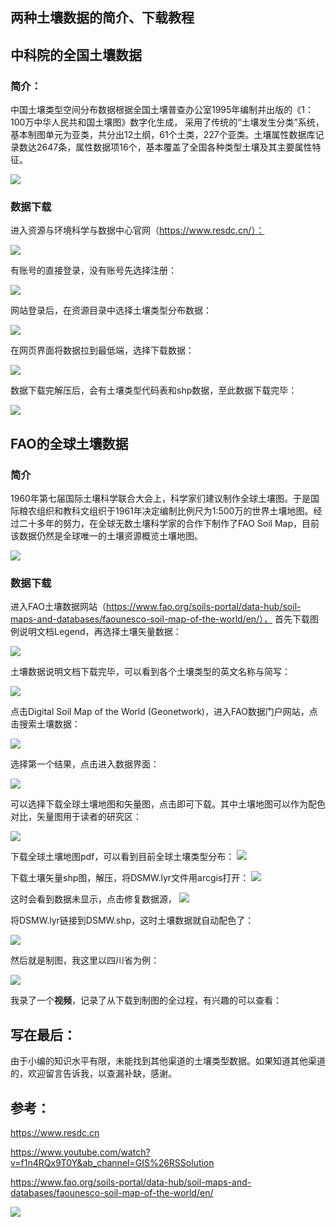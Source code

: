 

## 两种土壤数据的简介、下载教程

## 中科院的全国土壤数据

### 简介：

中国土壤类型空间分布数据根据全国土壤普查办公室1995年编制并出版的《1：100万中华人民共和国土壤图》数字化生成， 采用了传统的“土壤发生分类”系统，基本制图单元为亚类，共分出12土纲，61个土类，227个亚类。土壤属性数据库记录数达2647条，属性数据项16个，基本覆盖了全国各种类型土壤及其主要属性特征。

![](https://gitee.com/kitmyfaceplease/image_upload/raw/master/image/20211222222219.png)

### **数据下载**

进入资源与环境科学与数据中心官网（https://www.resdc.cn/）：

![](https://gitee.com/kitmyfaceplease/image_upload/raw/master/image/20211222221821.png)

有账号的直接登录，没有账号先选择注册：

![](https://gitee.com/kitmyfaceplease/image_upload/raw/master/image/20211222221913.png)

网站登录后，在资源目录中选择土壤类型分布数据：

![](https://gitee.com/kitmyfaceplease/image_upload/raw/master/image/20211222222002.png)

在网页界面将数据拉到最低端，选择下载数据：

![](https://gitee.com/kitmyfaceplease/image_upload/raw/master/image/20211222222313.png)

数据下载完解压后，会有土壤类型代码表和shp数据，至此数据下载完毕：

![](https://gitee.com/kitmyfaceplease/image_upload/raw/master/image/20211222222418.png)

## FAO的全球土壤数据

### 简介

1960年第七届国际土壤科学联合大会上，科学家们建议制作全球土壤图。于是国际粮农组织和教科文组织于1961年决定编制比例尺为1:500万的世界土壤地图。经过二十多年的努力，在全球无数土壤科学家的合作下制作了FAO Soil Map，目前该数据仍然是全球唯一的土壤资源概览土壤地图。

![](https://gitee.com/kitmyfaceplease/image_upload/raw/master/image/20211222221627.png)

### 数据下载

进入FAO土壤数据网站（https://www.fao.org/soils-portal/data-hub/soil-maps-and-databases/faounesco-soil-map-of-the-world/en/），
首先下载图例说明文档Legend，再选择土壤矢量数据：

![](https://gitee.com/kitmyfaceplease/image_upload/raw/master/image/20211222210519.png)

土壤数据说明文档下载完毕，可以看到各个土壤类型的英文名称与简写：

![](https://gitee.com/kitmyfaceplease/image_upload/raw/master/image/20211222212502.png)

点击Digital Soil Map of the World (Geonetwork)，进入FAO数据门户网站，点击搜索土壤数据：

![](https://gitee.com/kitmyfaceplease/image_upload/raw/master/image/20211222214551.png)

选择第一个结果，点击进入数据界面：

![](https://gitee.com/kitmyfaceplease/image_upload/raw/master/image/20211222214859.png)

可以选择下载全球土壤地图和矢量图，点击即可下载。其中土壤地图可以作为配色对比，矢量图用于读者的研究区：

![](https://gitee.com/kitmyfaceplease/image_upload/raw/master/image/20211222215030.png)

下载全球土壤地图pdf，可以看到目前全球土壤类型分布：
![](https://gitee.com/kitmyfaceplease/image_upload/raw/master/image/20211222215328.png)

下载土壤矢量shp图，解压，将DSMW.lyr文件用arcgis打开：
![](https://gitee.com/kitmyfaceplease/image_upload/raw/master/image/20211222215826.png)

这时会看到数据未显示，点击修复数据源，
![](https://gitee.com/kitmyfaceplease/image_upload/raw/master/image/20211222220043.png)

将DSMW.lyr链接到DSMW.shp，这时土壤数据就自动配色了：

![](https://gitee.com/kitmyfaceplease/image_upload/raw/master/image/20211222215718.png)

然后就是制图，我这里以四川省为例：

![](https://gitee.com/kitmyfaceplease/image_upload/raw/master/image/20211222220307.png)

我录了一个**视频**，记录了从下载到制图的全过程，有兴趣的可以查看：

## 写在最后：

由于小编的知识水平有限，未能找到其他渠道的土壤类型数据。如果知道其他渠道的，欢迎留言告诉我，以查漏补缺，感谢。

## 参考：

https://www.resdc.cn

https://www.youtube.com/watch?v=f1n4RQx9T0Y&ab_channel=GIS%26RSSolution

https://www.fao.org/soils-portal/data-hub/soil-maps-and-databases/faounesco-soil-map-of-the-world/en/

![](https://gitee.com/kitmyfaceplease/image_upload/raw/master/image/20211128044430.png)
